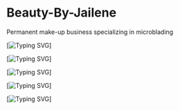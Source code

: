 # Beauty-By-Jailene
Permanent make-up business 
specializing in microblading


[![Typing SVG](https://readme-typing-svg.demolab.com/?lines=Developer+Meroni;Delegations;RegistrationPage+Calendar+FunctionalLinks+Routes+SearchBar+Mongo+Deployment)]

[![Typing SVG](https://readme-typing-svg.demolab.com/?lines=Developer+Karlie;Delegations;Controllers+SearchBar+Mongo+Deployment+LoginForm)]

[![Typing SVG](https://readme-typing-svg.demolab.com/?lines=Developer+Tara;Delegations;Models+ImageCSS+Mongo+Deployment+Routes+Styling)]

[![Typing SVG](https://readme-typing-svg.demolab.com/?lines=Developer+Victor;Delegations;Models+Place+HeaderCSS+Styling)]

[![Typing SVG](https://readme-typing-svg.demolab.com/?lines=Developer+Alejandro;Delegations;Models+User+LoginCSS+IndexCSS+Styling)]

